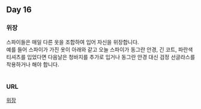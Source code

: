## Day 16

### 위장
스파이들은 매일 다른 옷을 조합하여 입어 자신을 위장합니다.<br>예를 들어 스파이가 가진 옷이 아래와 같고 오늘 스파이가 동그란 안경, 긴 코트, 파란색 티셔츠를 입었다면 다음날은 청바지를 추가로 입거나 동그란 안경 대신 검정 선글라스를 착용하거나 해야 합니다.<br><br>
### URL
[위장](https://programmers.co.kr/learn/courses/30/lessons/42578)<br>